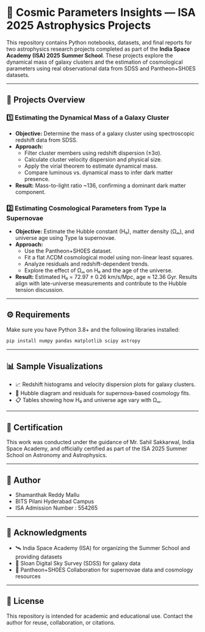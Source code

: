 # 🌌 Cosmic Parameters Insights — ISA 2025 Astrophysics Projects

This repository contains Python notebooks, datasets, and final reports for two astrophysics research projects completed as part of the **India Space Academy (ISA) 2025 Summer School**. These projects explore the dynamical mass of galaxy clusters and the estimation of cosmological parameters using real observational data from SDSS and Pantheon+SH0ES datasets.

---

## 🧠 Projects Overview

### 1️⃣ Estimating the Dynamical Mass of a Galaxy Cluster

- **Objective:** Determine the mass of a galaxy cluster using spectroscopic redshift data from SDSS.
- **Approach:**
  - Filter cluster members using redshift dispersion (±3σ).
  - Calculate cluster velocity dispersion and physical size.
  - Apply the virial theorem to estimate dynamical mass.
  - Compare luminous vs. dynamical mass to infer dark matter presence.
- **Result:** Mass-to-light ratio ~136, confirming a dominant dark matter component.

### 2️⃣ Estimating Cosmological Parameters from Type Ia Supernovae

- **Objective:** Estimate the Hubble constant (H₀), matter density (Ωₘ), and universe age using Type Ia supernovae.
- **Approach:**
  - Use the Pantheon+SH0ES dataset.
  - Fit a flat ΛCDM cosmological model using non-linear least squares.
  - Analyze residuals and redshift-dependent trends.
  - Explore the effect of Ωₘ on H₀ and the age of the universe.
- **Result:** Estimated H₀ = 72.97 ± 0.26 km/s/Mpc, age ≈ 12.36 Gyr. Results align with late-universe measurements and contribute to the Hubble tension discussion.

---

## ⚙️ Requirements

Make sure you have Python 3.8+ and the following libraries installed:

```bash
pip install numpy pandas matplotlib scipy astropy
```

---

## 📊 Sample Visualizations

- 📈 Redshift histograms and velocity dispersion plots for galaxy clusters.
- 🌌 Hubble diagram and residuals for supernova-based cosmology fits.
- 📋 Tables showing how H₀ and universe age vary with Ωₘ.

---

## 🧾 Certification

This work was conducted under the guidance of Mr. Sahil Sakkarwal, India Space Academy, and officially certified as part of the ISA 2025 Summer School on Astronomy and Astrophysics.

--- 

## 👤 Author

- Shamanthak Reddy Mallu
- BITS Pilani Hyderabad Campus
- ISA Admission Number : 554265

---

## 🙌 Acknowledgments

- 🛰️ India Space Academy (ISA) for organizing the Summer School and providing datasets
- 🔭 Sloan Digital Sky Survey (SDSS) for galaxy data
- 🌠 Pantheon+SH0ES Collaboration for supernovae data and cosmology resources

---

## 📄 License

This repository is intended for academic and educational use. Contact the author for reuse, collaboration, or citations.





